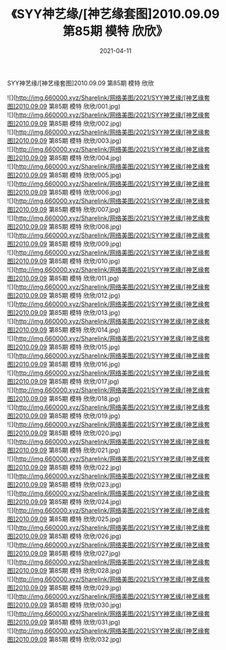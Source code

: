 ﻿---
layout: post
title:  《SYY神艺缘/[神艺缘套图]2010.09.09 第85期 模特 欣欣》
date:   2021-04-11
img: http://img.660000.xyz/Sharelink/网络美图/2021/SYY神艺缘/[神艺缘套图]2010.09.09 第85期 模特 欣欣/000.jpg
categories: [美女, 清纯, 唯美]
---

SYY神艺缘/[神艺缘套图]2010.09.09 第85期 模特 欣欣

 ![](http://img.660000.xyz/Sharelink/网络美图/2021/SYY神艺缘/[神艺缘套图]2010.09.09 第85期 模特 欣欣/001.jpg) <br>![](http://img.660000.xyz/Sharelink/网络美图/2021/SYY神艺缘/[神艺缘套图]2010.09.09 第85期 模特 欣欣/002.jpg) <br>![](http://img.660000.xyz/Sharelink/网络美图/2021/SYY神艺缘/[神艺缘套图]2010.09.09 第85期 模特 欣欣/003.jpg) <br>![](http://img.660000.xyz/Sharelink/网络美图/2021/SYY神艺缘/[神艺缘套图]2010.09.09 第85期 模特 欣欣/004.jpg) <br>![](http://img.660000.xyz/Sharelink/网络美图/2021/SYY神艺缘/[神艺缘套图]2010.09.09 第85期 模特 欣欣/005.jpg) <br>![](http://img.660000.xyz/Sharelink/网络美图/2021/SYY神艺缘/[神艺缘套图]2010.09.09 第85期 模特 欣欣/006.jpg) <br>![](http://img.660000.xyz/Sharelink/网络美图/2021/SYY神艺缘/[神艺缘套图]2010.09.09 第85期 模特 欣欣/007.jpg) <br>![](http://img.660000.xyz/Sharelink/网络美图/2021/SYY神艺缘/[神艺缘套图]2010.09.09 第85期 模特 欣欣/008.jpg) <br>![](http://img.660000.xyz/Sharelink/网络美图/2021/SYY神艺缘/[神艺缘套图]2010.09.09 第85期 模特 欣欣/009.jpg) <br>![](http://img.660000.xyz/Sharelink/网络美图/2021/SYY神艺缘/[神艺缘套图]2010.09.09 第85期 模特 欣欣/010.jpg) <br>![](http://img.660000.xyz/Sharelink/网络美图/2021/SYY神艺缘/[神艺缘套图]2010.09.09 第85期 模特 欣欣/011.jpg) <br>![](http://img.660000.xyz/Sharelink/网络美图/2021/SYY神艺缘/[神艺缘套图]2010.09.09 第85期 模特 欣欣/012.jpg) <br>![](http://img.660000.xyz/Sharelink/网络美图/2021/SYY神艺缘/[神艺缘套图]2010.09.09 第85期 模特 欣欣/013.jpg) <br>![](http://img.660000.xyz/Sharelink/网络美图/2021/SYY神艺缘/[神艺缘套图]2010.09.09 第85期 模特 欣欣/014.jpg) <br>![](http://img.660000.xyz/Sharelink/网络美图/2021/SYY神艺缘/[神艺缘套图]2010.09.09 第85期 模特 欣欣/015.jpg) <br>![](http://img.660000.xyz/Sharelink/网络美图/2021/SYY神艺缘/[神艺缘套图]2010.09.09 第85期 模特 欣欣/016.jpg) <br>![](http://img.660000.xyz/Sharelink/网络美图/2021/SYY神艺缘/[神艺缘套图]2010.09.09 第85期 模特 欣欣/017.jpg) <br>![](http://img.660000.xyz/Sharelink/网络美图/2021/SYY神艺缘/[神艺缘套图]2010.09.09 第85期 模特 欣欣/018.jpg) <br>![](http://img.660000.xyz/Sharelink/网络美图/2021/SYY神艺缘/[神艺缘套图]2010.09.09 第85期 模特 欣欣/019.jpg) <br>![](http://img.660000.xyz/Sharelink/网络美图/2021/SYY神艺缘/[神艺缘套图]2010.09.09 第85期 模特 欣欣/020.jpg) <br>![](http://img.660000.xyz/Sharelink/网络美图/2021/SYY神艺缘/[神艺缘套图]2010.09.09 第85期 模特 欣欣/021.jpg) <br>![](http://img.660000.xyz/Sharelink/网络美图/2021/SYY神艺缘/[神艺缘套图]2010.09.09 第85期 模特 欣欣/022.jpg) <br>![](http://img.660000.xyz/Sharelink/网络美图/2021/SYY神艺缘/[神艺缘套图]2010.09.09 第85期 模特 欣欣/023.jpg) <br>![](http://img.660000.xyz/Sharelink/网络美图/2021/SYY神艺缘/[神艺缘套图]2010.09.09 第85期 模特 欣欣/024.jpg) <br>![](http://img.660000.xyz/Sharelink/网络美图/2021/SYY神艺缘/[神艺缘套图]2010.09.09 第85期 模特 欣欣/025.jpg) <br>![](http://img.660000.xyz/Sharelink/网络美图/2021/SYY神艺缘/[神艺缘套图]2010.09.09 第85期 模特 欣欣/026.jpg) <br>![](http://img.660000.xyz/Sharelink/网络美图/2021/SYY神艺缘/[神艺缘套图]2010.09.09 第85期 模特 欣欣/027.jpg) <br>![](http://img.660000.xyz/Sharelink/网络美图/2021/SYY神艺缘/[神艺缘套图]2010.09.09 第85期 模特 欣欣/028.jpg) <br>![](http://img.660000.xyz/Sharelink/网络美图/2021/SYY神艺缘/[神艺缘套图]2010.09.09 第85期 模特 欣欣/029.jpg) <br>![](http://img.660000.xyz/Sharelink/网络美图/2021/SYY神艺缘/[神艺缘套图]2010.09.09 第85期 模特 欣欣/030.jpg) <br>![](http://img.660000.xyz/Sharelink/网络美图/2021/SYY神艺缘/[神艺缘套图]2010.09.09 第85期 模特 欣欣/031.jpg) <br>![](http://img.660000.xyz/Sharelink/网络美图/2021/SYY神艺缘/[神艺缘套图]2010.09.09 第85期 模特 欣欣/032.jpg) <br>